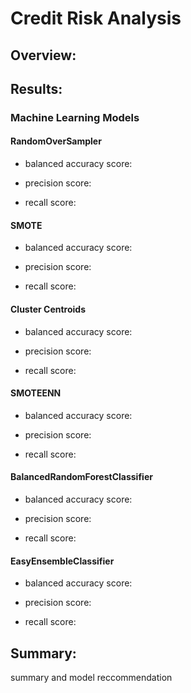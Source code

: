 # Credit Risk Analysis


## Overview:




## Results:


### Machine Learning Models


#### RandomOverSampler


* balanced accuracy score:


* precision score:


* recall score:

#### SMOTE


* balanced accuracy score:


* precision score:


* recall score:


#### Cluster Centroids


* balanced accuracy score:


* precision score:


* recall score:


#### SMOTEENN


* balanced accuracy score:


* precision score:


* recall score:


#### BalancedRandomForestClassifier


* balanced accuracy score:


* precision score:


* recall score:


#### EasyEnsembleClassifier


* balanced accuracy score:


* precision score:


* recall score:


## Summary:

summary and model reccommendation 
